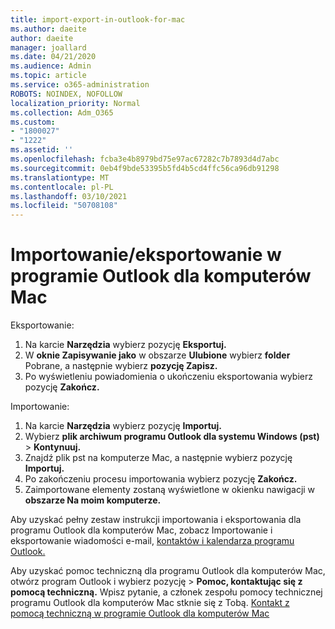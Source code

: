 ```yaml
---
title: import-export-in-outlook-for-mac
ms.author: daeite
author: daeite
manager: joallard
ms.date: 04/21/2020
ms.audience: Admin
ms.topic: article
ms.service: o365-administration
ROBOTS: NOINDEX, NOFOLLOW
localization_priority: Normal
ms.collection: Adm_O365
ms.custom:
- "1800027"
- "1222"
ms.assetid: ''
ms.openlocfilehash: fcba3e4b8979bd75e97ac67282c7b7893d4d7abc
ms.sourcegitcommit: 0eb4f9bde53395b5fd4b5cd4ffc56ca96db91298
ms.translationtype: MT
ms.contentlocale: pl-PL
ms.lasthandoff: 03/10/2021
ms.locfileid: "50708108"
---
```

# <a name="importexport-in-outlook-for-mac"></a>Importowanie/eksportowanie w programie Outlook dla komputerów Mac 

Eksportowanie:
1. Na karcie **Narzędzia** wybierz pozycję **Eksportuj.**
2. W **oknie Zapisywanie jako** w obszarze **Ulubione** wybierz **folder** Pobrane, a następnie wybierz **pozycję Zapisz.**
3. Po wyświetleniu powiadomienia o ukończeniu eksportowania wybierz pozycję **Zakończ.**

Importowanie:
1. Na karcie **Narzędzia** wybierz pozycję **Importuj.**
2. Wybierz **plik archiwum programu Outlook dla systemu Windows (pst)**  >  **Kontynuuj.**
3. Znajdź plik pst na komputerze Mac, a następnie wybierz pozycję **Importuj.**
4. Po zakończeniu procesu importowania wybierz pozycję **Zakończ.**
5. Zaimportowane elementy zostaną wyświetlone w okienku nawigacji w **obszarze Na moim komputerze.**

Aby uzyskać pełny zestaw instrukcji importowania i eksportowania dla programu Outlook dla komputerów Mac, zobacz Importowanie i eksportowanie wiadomości e-mail, [kontaktów i kalendarza programu Outlook.](https://support.office.com/article/92577192-3881-4502-b79d-c3bbada6c8ef#ID0EAACAAA=Mac) 

Aby uzyskać pomoc techniczną dla programu Outlook dla komputerów Mac, otwórz program Outlook i wybierz pozycję  >  **Pomoc, kontaktując się z pomocą techniczną.** Wpisz pytanie, a członek zespołu pomocy technicznej programu Outlook dla komputerów Mac stknie się z Tobą. [Kontakt z pomocą techniczną w programie Outlook dla komputerów Mac](https://support.microsoft.com/office/contact-support-within-outlook-for-mac-d0410177-8e65-4487-93f7-206a3a3d71a8)
